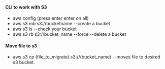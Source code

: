 #### CLI to work with S3
  * aws config
  (press enter enter on all)
  * aws s3 mb s3://bucketname --create a bucket
  * aws s3 ls --check your bucket
  * aws s3 rb s3://bucket_name --force  --delete a bucket
#### Move file to s3
  * aws s3 cp (file_to_migrate) s3://(bucket_name) --moves file to desired s3 bucket.
